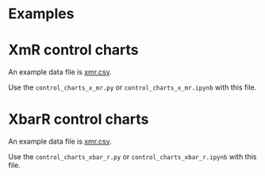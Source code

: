# Examples

# XmR control charts

An example data file is [xmr.csv](https://drive.google.com/open?id=0BzrdQfHR2I5DRld4MndVT2R0dEk).

Use the `control_charts_x_mr.py` or `control_charts_x_mr.ipynb` with this file.

# XbarR control charts

An example data file is [xmr.csv](https://drive.google.com/open?id=0BzrdQfHR2I5DdWpLOC1DSWltVzA).

Use the `control_charts_xbar_r.py` or `control_charts_xbar_r.ipynb` with this file.
